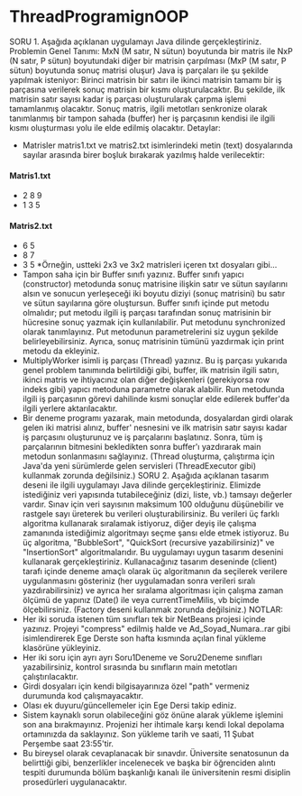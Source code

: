 # ThreadProgramignOOP
SORU 1. Aşağıda açıklanan uygulamayı Java dilinde gerçekleştiriniz.
Problemin Genel Tanımı:
MxN (M satır, N sütun) boyutunda bir matris ile NxP (N satır, P sütun) boyutundaki diğer bir
matrisin çarpılması (MxP (M satır, P sütun) boyutunda sonuç matrisi oluşur) Java iş parçaları
ile şu şekilde yapılmak isteniyor: Birinci matrisin bir satırı ile ikinci matrisin tamamı bir iş
parçasına verilerek sonuç matrisin bir kısmı oluşturulacaktır. Bu şekilde, ilk matrisin satır
sayısı kadar iş parçası oluşturularak çarpma işlemi tamamlanmış olacaktır. Sonuç matris, ilgili
metotları senkronize olarak tanımlanmış bir tampon sahada (buffer) her iş parçasının kendisi
ile ilgili kısmı oluşturması yolu ile elde edilmiş olacaktır.
Detaylar:
* Matrisler matris1.txt ve matris2.txt isimlerindeki metin (text) dosyalarında sayılar arasında
birer boşluk bırakarak yazılmış halde verilecektir:

#### Matris1.txt 
* 2 8 9 
* 1 3 5
#### Matris2.txt
* 6 5
* 8 7
* 3 5
*Örneğin, ustteki 2x3 ve 3x2 matrisleri içeren txt
 dosyaları gibi...
* Tampon saha için bir Buffer sınıfı yazınız. Buffer sınıfı yapıcı (constructor) metodunda
sonuç matrisine ilişkin satır ve sütun sayılarını alsın ve sonucun yerleşeceği iki boyutu diziyi
(sonuç matrisini) bu satır ve sütun sayılarına göre oluştursun. Buffer sınıfı içinde put metodu
olmalıdır; put metodu ilgili iş parçası tarafından sonuç matrisinin bir hücresine sonuç yazmak
için kullanılabilir. Put metodunu synchronized olarak tanımlayınız. Put metodunun
parametrelerini siz uygun şekilde belirleyebilirsiniz. Ayrıca, sonuç matrisinin tümünü
yazdırmak için print metodu da ekleyiniz.
* MultiplyWorker isimli iş parçası (Thread) yazınız. Bu iş parçası yukarıda genel problem
tanımında belirtildiği gibi, buffer, ilk matrisin ilgili satırı, ikinci matris ve ihtiyacınız olan
diğer değişkenleri (gerekiyorsa row indeks gibi) yapıcı metoduna parametre olarak alabilir.
Run metodunda ilgili iş parçasının görevi dahilinde kısmi sonuçlar elde edilerek buffer'da
ilgili yerlere aktarılacaktır.
* Bir deneme programı yazarak, main metodunda, dosyalardan girdi olarak gelen iki matrisi
alınız, buffer' nesnesini ve ilk matrisin satır sayısı kadar iş parçasını oluşturunuz ve iş
parçalarını başlatınız. Sonra, tüm iş parçalarının bitmesini bekledikten sonra buffer'ı 
yazdırarak main metodun sonlanmasını sağlayınız. (Thread oluşturma, çalıştırma için Java'da
yeni sürümlerde gelen servisleri (ThreadExecutor gibi) kullanmak zorunda değilsiniz.)
SORU 2. Aşağıda açıklanan tasarım deseni ile ilgili uygulamayı Java dilinde gerçekleştiriniz.
Elimizde istediğiniz veri yapısında tutabileceğiniz (dizi, liste, vb.) tamsayı değerler vardır.
Sınav için veri sayısının maksimum 100 olduğunu düşünebilir ve rastgele sayı üreterek bu
verileri oluşturabilirsiniz. Bu verileri üç farklı algoritma kullanarak sıralamak istiyoruz, diğer
deyiş ile çalışma zamanında istediğimiz algoritmayı seçme şansı elde etmek istiyoruz. Bu üç
algoritma, "BubbleSort", "QuickSort (recursive yazabilirsiniz)" ve "InsertionSort"
algoritmalarıdır. Bu uygulamayı uygun tasarım desenini kullanarak gerçekleştiriniz.
Kullanacağınız tasarım deseninde (client) tarafı içinde deneme amaçlı olarak üç algoritmanın
da seçilerek verilere uygulanmasını gösteriniz (her uygulamadan sonra verileri sıralı
yazdırabilirsiniz) ve ayrıca her sıralama algoritması için çalışma zaman ölçümü de yapınız
(Date() ile veya currentTimeMilis, vb biçimde ölçebilirsiniz. (Factory deseni kullanmak
zorunda değilsiniz.)
NOTLAR:
* Her iki soruda istenen tüm sınıfları tek bir NetBeans projesi içinde yazınız. Projeyi
"compress" edilmiş halde ve Ad_Soyad_Numara..rar gibi isimlendirerek Ege Derste son hafta
kısmında açılan final yükleme klasörüne yükleyiniz.
* Her iki soru için ayrı ayrı Soru1Deneme ve Soru2Deneme sınıfları yazabilirsiniz, kontrol
sırasında bu sınıfların main metotları çalıştırılacaktır.
* Girdi dosyaları için kendi bilgisayarınıza özel "path" vermeniz durumunda kod
çalışmayacaktır.
* Olası ek duyuru/güncellemeler için Ege Dersi takip ediniz.
* Sistem kaynaklı sorun olabileceğini göz önüne alarak yükleme işlemini son ana
bırakmayınız. Projenizi her ihtimale karşı kendi lokal depolama ortamınızda da saklayınız.
Son yükleme tarih ve saati, 11 Şubat Perşembe saat 23:55'tir.
* Bu bireysel olarak cevaplanacak bir sınavdır. Üniversite senatosunun da belirttiği gibi,
benzerlikler incelenecek ve başka bir öğrenciden alıntı tespiti durumunda bölüm
başkanlığı kanalı ile üniversitenin resmi disiplin prosedürleri uygulanacaktır.
